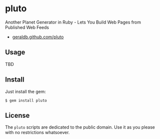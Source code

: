 # pluto

Another Planet Generator in Ruby - Lets You Build Web Pages
from Published Web Feeds

* [geraldb.github.com/pluto](http://geraldb.github.com/pluto)


## Usage

TBD


## Install

Just install the gem:

    $ gem install pluto


## License

The `pluto` scripts are dedicated to the public domain.
Use it as you please with no restrictions whatsoever.